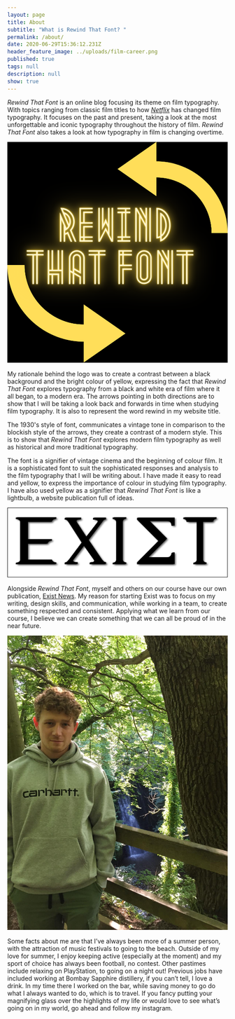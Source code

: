```yaml
---
layout: page
title: About
subtitle: "What is Rewind That Font? "
permalink: /about/
date: 2020-06-29T15:36:12.231Z
header_feature_image: ../uploads/film-career.png
published: true
tags: null
description: null
show: true
---
```

*Rewind That Font* is an online blog focusing its theme on film typography. With topics ranging from classic film titles to how *[Netflix](https://www.netflix.com/gb/)* has changed film typography. It focuses on the past and present, taking a look at the most unforgettable and iconic typography throughout the history of film. *Rewind That Font* also takes a look at how typography in film is changing overtime.

![](../uploads/rewind-that-font.png "Rewind That Font logo")

My rationale behind the logo was to create a contrast between a black background and the bright colour of yellow, expressing the fact that *Rewind That Font* explores typography from a black and white era of film where it all began, to a modern era. The arrows pointing in both directions are to show that I will be taking a look back and forwards in time when studying film typography. It is also to represent the word rewind in my website title. 

The 1930's style of font, communicates a vintage tone in comparison to the blockish style of the arrows, they create a contrast of a modern style. This is to show that *Rewind That Font* explores modern film typography as well as historical and more traditional typography.

The font is a signifier of vintage cinema and the beginning of colour film. It is a sophisticated font to suit the sophisticated responses and analysis to the film typography that I will be writing about. I have made it easy to read and yellow, to express the importance of colour in studying film typography. I have also used yellow as a signifier that *Rewind That Font* is like a lightbulb, a website publication full of ideas.

![](../uploads/logo-draft.png)

Alongside *Rewind That Font*, myself and others on our course have our own publication, [Exist News](https://existnewsmedia.wordpress.com). My reason for starting Exist was to focus on my writing, design skills, and communication, while working in a team, to create something respected and consistent. Applying what we learn from our course, I believe we can create something that we can all be proud of in the near future.

![](../uploads/88dfe386-63b6-4571-9039-de98e1df795c.jpeg)

Some facts about me are that I’ve always been more of a summer person, with the attraction of music festivals to going to the beach. Outside of my love for summer, I enjoy keeping active (especially at the moment) and my sport of choice has always been football, no contest. Other pastimes include relaxing on PlayStation, to going on a night out! Previous jobs have included working at Bombay Sapphire distillery, if you can’t tell, I love a drink. In my time there I worked on the bar, while saving money to go do what I always wanted to do, which is to travel. If you fancy putting your magnifying glass over the highlights of my life or would love to see what’s going on in my world, go ahead and follow my instagram.